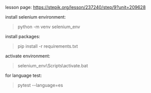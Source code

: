 lesson page: https://stepik.org/lesson/237240/step/9?unit=209628

install selenium environment:
> python -m venv selenium_env

install packages:
> pip install -r requirements.txt

activate environment:
> selenium_env\Scripts\activate.bat

for language test:
> pytest --language=es
